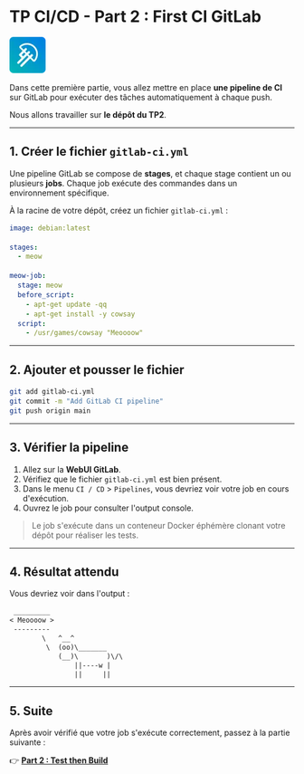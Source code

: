 # TP CI/CD - Part 2 : First CI GitLab

![logo](/img/LaMeDuSe_logo.webp)

Dans cette première partie, vous allez mettre en place **une pipeline de CI** sur GitLab pour exécuter des tâches automatiquement à chaque push.

Nous allons travailler sur **le dépôt du TP2**.

---

## 1. Créer le fichier `gitlab-ci.yml`

Une pipeline GitLab se compose de **stages**, et chaque stage contient un ou plusieurs **jobs**. Chaque job exécute des commandes dans un environnement spécifique.

À la racine de votre dépôt, créez un fichier `gitlab-ci.yml` :

```yaml
image: debian:latest

stages:
  - meow

meow-job:
  stage: meow
  before_script:
    - apt-get update -qq
    - apt-get install -y cowsay
  script:
    - /usr/games/cowsay "Meoooow"
```

---

## 2. Ajouter et pousser le fichier

```bash
git add gitlab-ci.yml
git commit -m "Add GitLab CI pipeline"
git push origin main
```

---

## 3. Vérifier la pipeline

1. Allez sur la **WebUI GitLab**.
2. Vérifiez que le fichier `gitlab-ci.yml` est bien présent.
3. Dans le menu `CI / CD` > `Pipelines`, vous devriez voir votre job en cours d'exécution.
4. Ouvrez le job pour consulter l'output console.

> Le job s'exécute dans un conteneur Docker éphémère clonant votre dépôt pour réaliser les tests.

---

## 4. Résultat attendu

Vous devriez voir dans l'output :

```
 _________
< Meoooow >
 ---------
        \   ^__^
         \  (oo)\_______
            (__)\       )\/\
                ||----w |
                ||     ||
```

---

## 5. Suite

Après avoir vérifié que votre job s'exécute correctement, passez à la partie suivante :

👉 [**Part 2 : Test then Build**](./part2.md)


